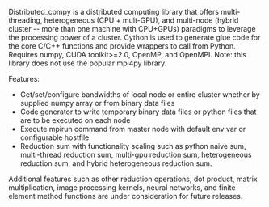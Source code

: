 Distributed_compy is a distributed computing library that offers multi-threading, heterogeneous (CPU + mult-GPU), and 
multi-node (hybrid cluster -- more than one machine with CPU+GPUs) paradigms to leverage the processing power of a 
cluster. Cython is used to generate glue code for the core C/C++ functions and provide wrappers to call from Python.
Requires numpy, CUDA toolkit>=2.0, OpenMP, and OpenMPI. Note: this library does not use the popular mpi4py library.

Features:
* Get/set/configure bandwidths of local node or entire cluster whether by supplied numpy array or from binary data files
* Code generator to write temporary binary data files or python files that are to be executed on each node
* Execute mpirun command from master node with default env var or configurable hostfile
* Reduction sum with functionality scaling such as python naive sum, multi-thread reduction sum,
  multi-gpu reduction sum, heterogeneous reduction sum, and hybrid heterogeneous reduction sum.

Additional features such as other reduction operations, dot product, matrix multiplication, image processing kernels, 
neural networks, and finite element method functions are under consideration for future releases.
